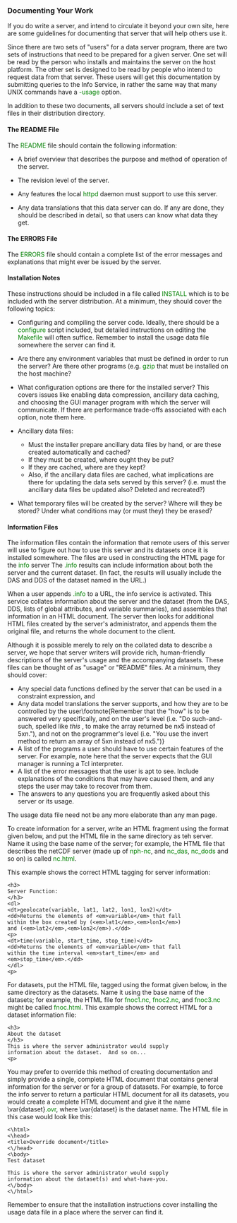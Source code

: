 ### Documenting Your Work

If you do write a server, and intend to circulate it beyond your own
site, here are some guidelines for documenting that server that will
help others use it.

Since there are two sets of "users" for a data server program, there are
two sets of instructions that need to be prepared for a given server.
One set will be read by the person who installs and maintains the server
on the host platform. The other set is designed to be read by people who
intend to request data from that server. These users will get this
documentation by submitting queries to the Info Service, in rather the
same way that many UNIX commands have a
<font color='green'>-usage</font> option.

In addition to these two documents, all servers should include a set of
text files in their distribution directory.

#### The README File

The <font color='green'>README</font> file should contain the following
information:

- A brief overview that describes the purpose and method of operation of
  the server.

<!-- -->

- The revision level of the server.

<!-- -->

- Any features the local <font color='green'>httpd</font> daemon must
  support to use this server.

<!-- -->

- Any data translations that this data server can do. If any are done,
  they should be described in detail, so that users can know what data
  they get.

#### The ERRORS File

The <font color='green'>ERRORS</font> file should contain a complete
list of the error messages and explanations that might ever be issued by
the server.

#### Installation Notes

These instructions should be included in a file called
<font color='green'>INSTALL</font> which is to be included with the
server distribution. At a minimum, they should cover the following
topics:

- Configuring and compiling the server code. Ideally, there should be a
  <font color='green'>configure</font> script included, but detailed
  instructions on editing the <font color='green'>Makefile</font> will
  often suffice. Remember to install the usage data file somewhere the
  server can find it.
- Are there any environment variables that must be defined in order to
  run the server? Are there other programs (e.g.
  <font color='green'>gzip</font> that must be installed on the host
  machine?
- What configuration options are there for the installed server? This
  covers issues like enabling data compression, ancillary data caching,
  and choosing the GUI manager program with which the server will
  communicate. If there are performance trade-offs associated with each
  option, note them here.
- Ancillary data files:
  - Must the installer prepare ancillary data files by hand, or are
    these created automatically and cached?
  - If they must be created, where ought they be put?
  - If they are cached, where are they kept?
  - Also, if the ancillary data files are cached, what implications are
    there for updating the data sets served by this server? (i.e. must
    the ancillary data files be updated also? Deleted and recreated?)


- What temporary files will be created by the server? Where will they be
  stored? Under what conditions may (or must they) they be erased?

#### Information Files

The information files contain the information that remote users of this
server will use to figure out how to use this server and its datasets
once it is installed somewhere. The files are used in constructing the
HTML page for the <font color='green'>info</font> server The
<font color='green'>.info</font> results can include information about
both the server and the current dataset. (In fact, the results will
usually include the DAS and DDS of the dataset named in the URL.)

When a user appends <font color='green'>.info</font> to a URL, the info
service is activated. This service collates information about the server
and the dataset (from the DAS, DDS, lists of global attributes, and
variable summaries), and assembles that information in an HTML document.
The server then looks for additional HTML files created by the server's
administrator, and appends them the original file, and returns the whole
document to the client.

Although it is possible merely to rely on the collated data to describe
a server, we hope that server writers will provide rich, human-friendly
descriptions of the server's usage and the accompanying datasets. These
files can be thought of as "usage" or "README" files. At a minimum, they
should cover:

- Any special data functions defined by the server that can be used in a
  constraint expression, and
- Any data model translations the server supports, and how they are to
  be controlled by the user\footnote{Remember that the "how" is to be
  answered very specifically, and on the user's level (i.e. "Do
  such-and-such, spelled like *this* , to make the array returned be nx5
  instead of 5xn."), and not on the programmer's level (i.e. "You use
  the invert method to return an array of 5xn instead of nx5.")}
- A list of the programs a user should have to use certain features of
  the server. For example, note here that the server expects that the
  GUI manager is running a Tcl interpreter.
- A list of the error messages that the user is apt to see. Include
  explanations of the conditions that may have caused them, and any
  steps the user may take to recover from them.
- The answers to any questions you are frequently asked about this
  server or its usage.

The usage data file need not be any more elaborate than any man page.

To create information for a server, write an HTML fragment using the
format given below, and put the HTML file in the same directory as teh
server. Name it using the base name of the server; for example, the HTML
file that describes the netCDF server (made up of
<font color='green'>nph-nc</font>, and
<font color='green'>nc_das</font>, <font color='green'>nc_dods</font>
and so on) is called <font color='green'>nc.html</font>.

This example shows the correct HTML tagging for server information:

    <h3>
    Server Function:
    </h3>
    <dl>
    <dt>geolocate(variable, lat1, lat2, lon1, lon2)</dt>
    <dd>Returns the elements of <em>variable</em> that fall
    within the box created by (<em>lat1</em>,<em>lon1</em>)
    and (<em>lat2</em>,<em>lon2</em>).</dd>
    <p>
    <dt>time(variable, start_time, stop_time)</dt>
    <dd>Returns the elements of <em>variable</em> that fall
    within the time interval <em>start_time</em> and
    <em>stop_time</em>.</dd>
    </dl>
    <p>

For datasets, put the HTML file, tagged using the format given below, in
the same directory as the datasets. Name it using the base name of the
datasets; for example, the HTML file for
<font color='green'>fnoc1.nc</font>,
<font color='green'>fnoc2.nc</font>, and
<font color='green'>fnoc3.nc</font> might be called
<font color='green'>fnoc.html</font>. This example shows the correct
HTML for a dataset information file:

    <h3>
    About the dataset
    </h3>
    This is where the server administrator would supply
    information about the dataset.  And so on...
    <p>

You may prefer to override this method of creating documentation and
simply provide a single, complete HTML document that contains general
information for the server or for a group of datasets. For example, to
force the info server to return a particular HTML document for all its
datasets, you would create a complete HTML document and give it the name
\var{dataset}<font color='green'>.ovr</font>, where \var{dataset} is the
dataset name. The HTML file in this case would look like this:


    <\html>
    <\head>
    <title>Override document</title>
    <\/head>
    <\body>
    Test dataset

    This is where the server administrator would supply
    information about the dataset(s) and what-have-you.
    <\/body>
    <\/html>

Remember to ensure that the installation instructions cover installing
the usage data file in a place where the server can find it.